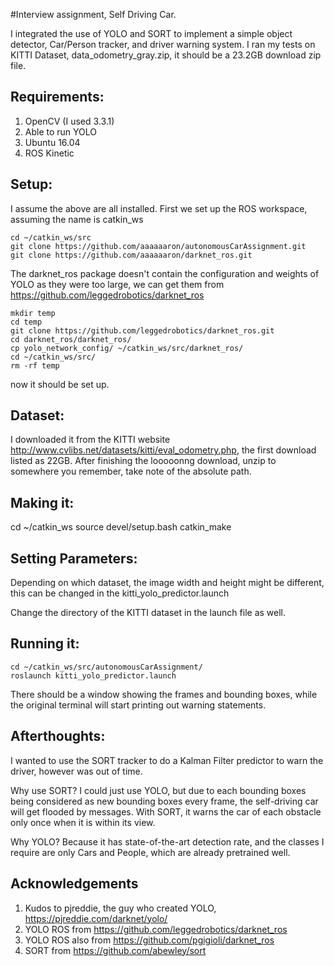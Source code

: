 #Interview assignment, Self Driving Car.

I integrated the use of YOLO and SORT to implement a simple object detector, Car/Person tracker, and driver warning system. I ran my tests on KITTI Dataset, data_odometry_gray.zip, it should be a 23.2GB download zip file.

## Requirements:
1) OpenCV (I used 3.3.1)
2) Able to run YOLO
3) Ubuntu 16.04 
4) ROS Kinetic

## Setup:
I assume the above are all installed. First we set up the ROS workspace, assuming the name is catkin_ws
```
cd ~/catkin_ws/src
git clone https://github.com/aaaaaaron/autonomousCarAssignment.git
git clone https://github.com/aaaaaaron/darknet_ros.git
```
The darknet_ros package doesn't contain the configuration and weights of YOLO as they were too large, we can get them from https://github.com/leggedrobotics/darknet_ros
```
mkdir temp
cd temp
git clone https://github.com/leggedrobotics/darknet_ros.git
cd darknet_ros/darknet_ros/
cp yolo_network_config/ ~/catkin_ws/src/darknet_ros/
cd ~/catkin_ws/src/
rm -rf temp
```
now it should be set up.

## Dataset:
I downloaded it from the KITTI website http://www.cvlibs.net/datasets/kitti/eval_odometry.php, the first download listed as 22GB.
After finishing the looooonng download, unzip to somewhere you remember, take note of the absolute path.

## Making it:
cd ~/catkin_ws
source devel/setup.bash
catkin_make

## Setting Parameters:
Depending on which dataset, the image width and height might be different, this can be changed in the kitti_yolo_predictor.launch

Change the directory of the KITTI dataset in the launch file as well.

## Running it:
```
cd ~/catkin_ws/src/autonomousCarAssignment/
roslaunch kitti_yolo_predictor.launch
```
There should be a window showing the frames and bounding boxes, while the original terminal will start printing out warning statements.

## Afterthoughts:
I wanted to use the SORT tracker to do a Kalman Filter predictor to warn the driver, however was out of time.

Why use SORT? I could just use YOLO, but due to each bounding boxes being considered as new bounding boxes every frame, the self-driving car will get flooded by messages. With SORT, it warns the car of each obstacle only once when it is within its view.

Why YOLO? Because it has state-of-the-art detection rate, and the classes I require are only Cars and People, which are already pretrained well.

## Acknowledgements
1) Kudos to pjreddie, the guy who created YOLO, https://pjreddie.com/darknet/yolo/
2) YOLO ROS from https://github.com/leggedrobotics/darknet_ros
3) YOLO ROS also from https://github.com/pgigioli/darknet_ros
3) SORT from https://github.com/abewley/sort
